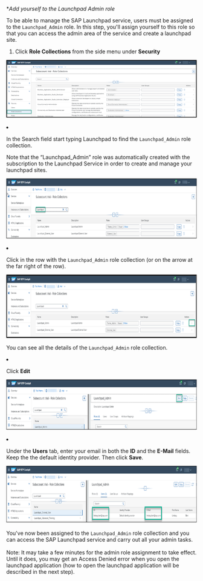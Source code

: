 **Add yourself to the Launchpad Admin role*

To be able to manage the SAP Launchpad service, users must be assigned to the <code>Launchpad_Admin</code> role. In this step, you'll assign yourself to this role so that you can access the admin area of the service and create a launchpad site.

1. Click **Role Collections** from the side menu under <strong>Security</strong>
  
![](../images/Role_collections.png)
  
  

<li>
<p>In the Search field start typing Launchpad to find the&nbsp;<code>Launchpad_Admin</code>&nbsp;role collection.</p>
<p>Note that the &ldquo;Launchpad_Admin&rdquo; role was automatically created with the subscription to the Launchpad Service in order to create and manage your launchpad sites.</p>
<p><img src="../images/Search_launchpad_admin.png" alt="Search for launchpad admin" width="836" height="158" /></p>
</li>
<li>
<p>Click in the row with the <code>Launchpad_Admin</code> role collection (or on the arrow at the far right of the row).</p>
<p><img src="../images/Open_role_collection.png" alt="Click arrow" width="831" height="167" /></p>
<p>You can see all the details of the&nbsp;<code>Launchpad_Admin</code>&nbsp;role collection.</p>
</li>
<li>
<p>Click&nbsp;<strong>Edit</strong></p>
<p><img src="../images/Click_edit.png" alt="Click Edit" width="830" height="132" /></p>
</li>
<li>
<p>Under the&nbsp;<strong>Users</strong>&nbsp;tab, enter your email in both the&nbsp;<strong>ID</strong>&nbsp;and the&nbsp;<strong>E-Mail</strong> fields. Keep the the default identity provider. Then click <strong>Save</strong>.</p>
<img src="../images/Add_emails.png" alt="Add emails" width="832" height="149" /><br /><br />You've now been assigned to the <code>Launchpad_Admin</code> role collection and you can access the SAP Launchpad service and carry out all your admin tasks. <br /><br />Note: It may take a few minutes for the admin role assignment to take effect. Until it does, you may get an Access Denied error when you open the launchpad application (how to open the launchpad application will be described in the next step).</li>
</ol>
